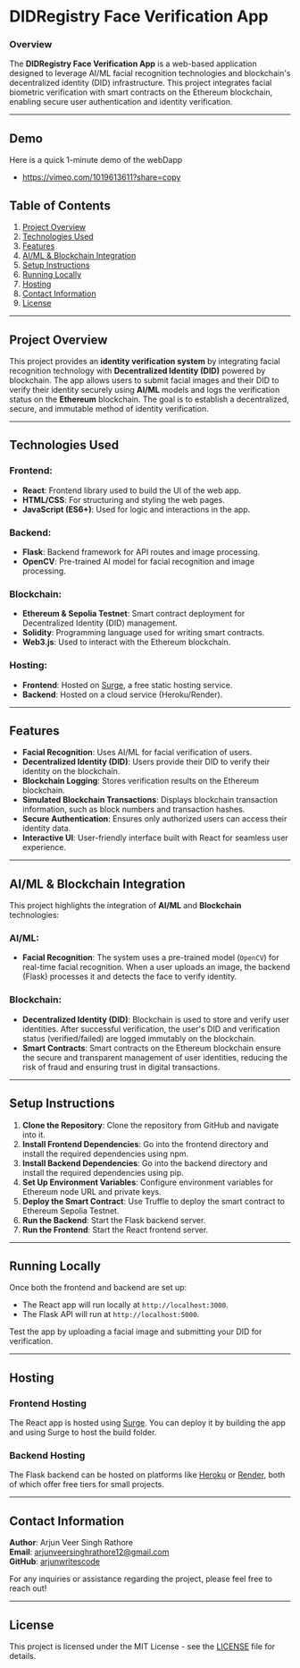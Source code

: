 # DIDRegistry Face Verification App

### Overview
The **DIDRegistry Face Verification App** is a web-based application designed to leverage AI/ML facial recognition technologies and blockchain's decentralized identity (DID) infrastructure. This project integrates facial biometric verification with smart contracts on the Ethereum blockchain, enabling secure user authentication and identity verification.

---
## Demo

Here is a quick 1-minute demo of the webDapp
- https://vimeo.com/1019613611?share=copy


## Table of Contents

1. [Project Overview](#project-overview)
2. [Technologies Used](#technologies-used)
3. [Features](#features)
4. [AI/ML & Blockchain Integration](#aiml--blockchain-integration)
5. [Setup Instructions](#setup-instructions)
6. [Running Locally](#running-locally)
7. [Hosting](#hosting)
8. [Contact Information](#contact-information)
9. [License](#license)

---

## Project Overview

This project provides an **identity verification system** by integrating facial recognition technology with **Decentralized Identity (DID)** powered by blockchain. The app allows users to submit facial images and their DID to verify their identity securely using **AI/ML** models and logs the verification status on the **Ethereum** blockchain. The goal is to establish a decentralized, secure, and immutable method of identity verification.

---

## Technologies Used

### Frontend:
- **React**: Frontend library used to build the UI of the web app.
- **HTML/CSS**: For structuring and styling the web pages.
- **JavaScript (ES6+)**: Used for logic and interactions in the app.
  
### Backend:
- **Flask**: Backend framework for API routes and image processing.
- **OpenCV**: Pre-trained AI model for facial recognition and image processing.
  
### Blockchain:
- **Ethereum & Sepolia Testnet**: Smart contract deployment for Decentralized Identity (DID) management.
- **Solidity**: Programming language used for writing smart contracts.
- **Web3.js**: Used to interact with the Ethereum blockchain.
  
### Hosting:
- **Frontend**: Hosted on [Surge](https://surge.sh/), a free static hosting service.
- **Backend**: Hosted on a cloud service (Heroku/Render).
  
---

## Features

- **Facial Recognition**: Uses AI/ML for facial verification of users.
- **Decentralized Identity (DID)**: Users provide their DID to verify their identity on the blockchain.
- **Blockchain Logging**: Stores verification results on the Ethereum blockchain.
- **Simulated Blockchain Transactions**: Displays blockchain transaction information, such as block numbers and transaction hashes.
- **Secure Authentication**: Ensures only authorized users can access their identity data.
- **Interactive UI**: User-friendly interface built with React for seamless user experience.

---

## AI/ML & Blockchain Integration

This project highlights the integration of **AI/ML** and **Blockchain** technologies:

### AI/ML:
- **Facial Recognition**: The system uses a pre-trained model (`OpenCV`) for real-time facial recognition. When a user uploads an image, the backend (Flask) processes it and detects the face to verify identity.

### Blockchain:
- **Decentralized Identity (DID)**: Blockchain is used to store and verify user identities. After successful verification, the user's DID and verification status (verified/failed) are logged immutably on the blockchain.
- **Smart Contracts**: Smart contracts on the Ethereum blockchain ensure the secure and transparent management of user identities, reducing the risk of fraud and ensuring trust in digital transactions.

---

## Setup Instructions

1. **Clone the Repository**: Clone the repository from GitHub and navigate into it.
2. **Install Frontend Dependencies**: Go into the frontend directory and install the required dependencies using npm.
3. **Install Backend Dependencies**: Go into the backend directory and install the required dependencies using pip.
4. **Set Up Environment Variables**: Configure environment variables for Ethereum node URL and private keys.
5. **Deploy the Smart Contract**: Use Truffle to deploy the smart contract to Ethereum Sepolia Testnet.
6. **Run the Backend**: Start the Flask backend server.
7. **Run the Frontend**: Start the React frontend server.

---

## Running Locally

Once both the frontend and backend are set up:

- The React app will run locally at `http://localhost:3000`.
- The Flask API will run at `http://localhost:5000`.

Test the app by uploading a facial image and submitting your DID for verification.

---

## Hosting

### Frontend Hosting

The React app is hosted using [Surge](https://surge.sh/). You can deploy it by building the app and using Surge to host the build folder.

### Backend Hosting

The Flask backend can be hosted on platforms like [Heroku](https://heroku.com) or [Render](https://render.com), both of which offer free tiers for small projects.

---

## Contact Information

**Author**: Arjun Veer Singh Rathore  
**Email**: arjunveersinghrathore12@gmail.com  
**GitHub**: [arjunwritescode](https://github.com/arjunwritescode)

For any inquiries or assistance regarding the project, please feel free to reach out!

---

## License

This project is licensed under the MIT License - see the [LICENSE](LICENSE) file for details.
